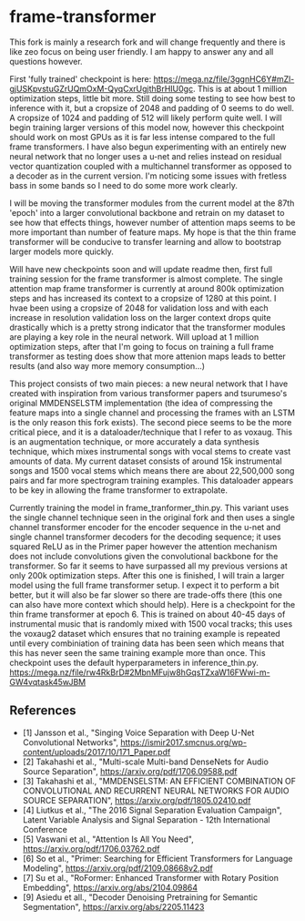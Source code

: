 # frame-transformer

This fork is mainly a research fork and will change frequently and there is like zeo focus on being user friendly. I am happy to answer any and all questions however.

First 'fully trained' checkpoint is here: https://mega.nz/file/3ggnHC6Y#mZl-gjUSKpvstuGZrUQmOxM-QyqCxrUgjthBrHIU0gc. This is at about 1 million optimization steps, little bit more. Still doing some testing to see how best to inference with it, but a cropsize of 2048 and padding of 0 seems to do well. A cropsize of 1024 and padding of 512 will likely perform quite well. I will begin training larger versions of this model now, however this checkpoint should work on most GPUs as it is far less intense compared to the full frame transformers. I have also begun experimenting with an entirely new neural network that no longer uses a u-net and relies instead on residual vector quantization coupled with a multichannel transformer as opposed to a decoder as in the current version. I'm noticing some issues with fretless bass in some bands so I need to do some more work clearly. 

I will be moving the transformer modules from the current model at the 87th 'epoch' into a larger convolutional backbone and retrain on my dataset to see how that effects things, however number of attention maps seems to be more important than number of feature maps. My hope is that the thin frame transformer will be conducive to transfer learning and allow to bootstrap larger models more quickly.

Will have new checkpoints soon and will update readme then, first full training session for the frame transformer is almost complete. The single attention map frame transformer is currently at around 800k optimization steps and has increased its context to a cropsize of 1280 at this point. I hvae been using a cropsize of 2048 for validation loss and with each increase in resolution validation loss on the larger context drops quite drastically which is a pretty strong indicator that the transformer modules are playing a key role in the neural network. Will upload at 1 million optimization steps, after that I'm going to focus on training a full frame transformer as testing does show that more attenion maps leads to better results (and also way more memory consumption...) 

This project consists of two main pieces: a new neural network that I have created with inspiration from various transformer papers and tsurumeso's original MMDENSELSTM implementation (the idea of compressing the feature maps into a single channel and processing the frames with an LSTM is the only reason this fork exists). The second piece seems to be the more critical piece, and it is a dataloader/technique that I refer to as voxaug. This is an augmentation technique, or more accurately a data synthesis technique, which mixes instrumental songs with vocal stems to create vast amounts of data. My current dataset consists of around 15k instrumental songs and 1500 vocal stems which means there are about 22,500,000 song pairs and far more spectrogram training examples. This dataloader appears to be key in allowing the frame transformer to extrapolate.

Currently training the model in frame_tranformer_thin.py. This variant uses the single channel technique seen in the original fork and then uses a single channel transformer encoder for the encoder sequence in the u-net and single channel transformer decoders for the decoding sequence; it uses squared ReLU as in the Primer paper however the attention mechanism does not include convolutions given the convolutional backbone for the transformer. So far it seems to have surpassed all my previous versions at only 200k optimization steps. After this one is finished, I will train a larger model using the full frame transformer setup. I expect it to perform a bit better, but it will also be far slower so there are trade-offs there (this one can also have more context which should help). Here is a checkpoint for the thin frame transformer at epoch 6. This is trained on about 40-45 days of instrumental music that is randomly mixed with 1500 vocal tracks; this uses the voxaug2 dataset which ensures that no training example is repeated until every combiniation of training data has been seen which means that this has never seen the same training example more than once. This checkpoint uses the default hyperparameters in inference_thin.py. https://mega.nz/file/rw4RkBrD#2MbnMFujw8hGqsTZxaW16FWwi-m-GW4vqtask45wJBM

## References
- [1] Jansson et al., "Singing Voice Separation with Deep U-Net Convolutional Networks", https://ismir2017.smcnus.org/wp-content/uploads/2017/10/171_Paper.pdf
- [2] Takahashi et al., "Multi-scale Multi-band DenseNets for Audio Source Separation", https://arxiv.org/pdf/1706.09588.pdf
- [3] Takahashi et al., "MMDENSELSTM: AN EFFICIENT COMBINATION OF CONVOLUTIONAL AND RECURRENT NEURAL NETWORKS FOR AUDIO SOURCE SEPARATION", https://arxiv.org/pdf/1805.02410.pdf
- [4] Liutkus et al., "The 2016 Signal Separation Evaluation Campaign", Latent Variable Analysis and Signal Separation - 12th International Conference
- [5] Vaswani et al., "Attention Is All You Need", https://arxiv.org/pdf/1706.03762.pdf
- [6] So et al., "Primer: Searching for Efficient Transformers for Language Modeling", https://arxiv.org/pdf/2109.08668v2.pdf
- [7] Su et al., "RoFormer: Enhanced Transformer with Rotary Position Embedding", https://arxiv.org/abs/2104.09864
- [9] Asiedu et all., "Decoder Denoising Pretraining for Semantic Segmentation", https://arxiv.org/abs/2205.11423
